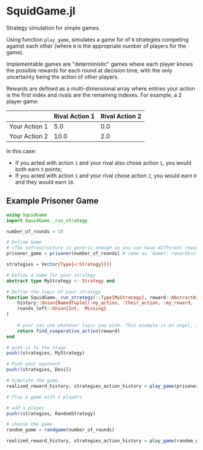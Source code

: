# SquidGame.jl
Strategy simulation for simple games.

Using function `play_game`, simulates a game for of `N` strategies competing against each other (where `N` is the appropriate number of players for the game).

Implementable games are "deterministic" games where each player knows the possible rewards for each round at decision time, with the only uncertainty being the action of other players.

Rewards are defined as a multi-dimensional array where entries your action is the first index and rivals are the remaining indexes. For example, a 2 player game:

|               | Rival Action 1| Rival Action 2|
| ------------- | ------------- | ------------- |
| Your Action 1 |      5.0      |      0.0      |
| Your Action 2 |      10.0     |      2.0      |

In this case:
 - If you acted with action `1` and your rival also chose action `1`, you would both earn `5` points;
 - If you acted with action `1` and your rival chose action `2`, you would earn `0` and they would earn `10`. 

## Example Prisoner Game
```julia
using SquidGame
import SquidGame._run_strategy

number_of_rounds = 10

# Define Game
# (The infrastructure is generic enough so you can have different rewards per iteration).
prisoner_game = prisoner(number_of_rounds) # same as `Game(; rewards=(iter) -> [[5. 0]; [10 2]], number_of_rounds)`

strategies = Vector{Type{<:Strategy}}()

# Define a name for your strategy
abstract type MyStrategy <: Strategy end

# Define the logic of your strategy
function SquidGame._run_strategy(::Type{MyStrategy}, reward::AbstractArray{Float64}, 
    history::Union{NamedTuple{(:my_action, :their_action, :my_reward, :their_reward), Tuple{Vector{Int64}, Matrix{Int64}, Vector{Float64}, Matrix{Float64}}}, Missing},
    rounds_left::Union{Int,  Missing}
)
    
    # your can use whatever logic you wish. This example is an angel, it will always choose the cooperative action.
    return find_cooperative_action(reward)
end

# push it to the stage
push!(strategies, MyStrategy)

# Push your opponent 
push!(strategies, Devil)

# Simulate the game.
realized_reward_history, strategies_action_history = play_game(prisoner_game, strategies)

# Play a game with 3 players

# add a player 
push!(strategies, RandomStrategy)

# choose the game
random_game = randgame(number_of_rounds)

realized_reward_history, strategies_action_history = play_game(random_game, strategies)
```